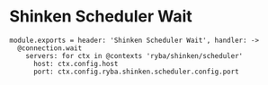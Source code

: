 
# Shinken Scheduler Wait

    module.exports = header: 'Shinken Scheduler Wait', handler: ->
      @connection.wait
        servers: for ctx in @contexts 'ryba/shinken/scheduler'
          host: ctx.config.host
          port: ctx.config.ryba.shinken.scheduler.config.port
